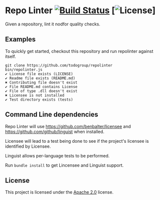 # Repo Linter [![Build Status](https://travis-ci.org/todogroup/repolinter.svg?branch=master)](https://travis-ci.org/todogroup/repolinter) [![License](https://img.shields.io/github/license/todogroup/repolinter.svg)]

Given a repository, lint it nodfor quality checks.

## Examples

To quickly get started, checkout this repository and run repolinter against itself.

```
git clone https://github.com/todogroup/repolinter
bin/repolinter.js
✔ License file exists (LICENSE)
✔ Readme file exists (README.md)
✖ Contributing file doesn't exist
✔ File README.md contains License
✔ File of type .dll doesn't exist
✖ Licensee is not installed
✔ Test directory exists (tests)
```

## Command Line dependencies

Repo Linter will use https://github.com/benbalter/licensee and https://github.com/github/linguist when installed.

Licensee will lead to a test being done to see if the project's licensee is identified by Licensee.

Linguist allows per-language tests to be performed.

Run `bundle install` to get Lincensee and Linguist support.

## License

This project is licensed under the [Apache 2.0](LICENSE) license.
